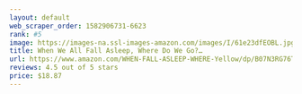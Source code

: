 ```yaml
---
layout: default 
﻿web_scraper_order: 1582906731-6623
rank: #5
image: https://images-na.ssl-images-amazon.com/images/I/61e23dfEOBL.jpg
title: When We All Fall Asleep, Where Do We Go?…
url: https://www.amazon.com/WHEN-FALL-ASLEEP-WHERE-Yellow/dp/B07N3RG76T/ref=zg_mw_music_5?_encoding=UTF8&psc=1&refRID=W62ZJ4MEWNEZHB0GJJHX
reviews: 4.5 out of 5 stars
price: $18.87 
---
```

